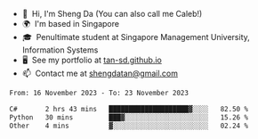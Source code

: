 <!---
tan-sd/tan-sd is a ✨ special ✨ repository because its `README.md` (this file) appears on your GitHub profile.
You can click the Preview link to take a look at your changes.
--->
- 👋  Hi, I'm Sheng Da (You can also call me Caleb!)
- 🌍  I'm based in Singapore
- 🎓  Penultimate student at Singapore Management University, Information Systems
- 🖥️  See my portfolio at [tan-sd.github.io](https://tan-sd.github.io/)
- 📫  Contact me at [shengdatan@gmail.com](mailto:shengdatan@gmail.com)

<!--START_SECTION:waka-->

```txt
From: 16 November 2023 - To: 23 November 2023

C#       2 hrs 43 mins   ████████████████████▓░░░░   82.50 %
Python   30 mins         ███▓░░░░░░░░░░░░░░░░░░░░░   15.26 %
Other    4 mins          ▓░░░░░░░░░░░░░░░░░░░░░░░░   02.24 %
```

<!--END_SECTION:waka-->
